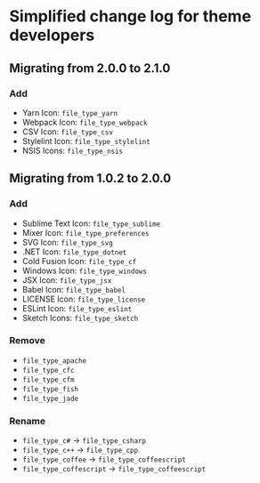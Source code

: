 # Simplified change log for theme developers

## Migrating from 2.0.0 to 2.1.0

### Add

- Yarn Icon: `file_type_yarn`
- Webpack Icon: `file_type_webpack`
- CSV Icon: `file_type_csv`
- Stylelint Icon: `file_type_stylelint`
- NSIS Icons: `file_type_nsis`

## Migrating from 1.0.2 to 2.0.0

### Add

- Sublime Text Icon: `file_type_sublime`
- Mixer Icon: `file_type_preferences`
- SVG Icon: `file_type_svg`
- .NET Icon: `file_type_dotnet`
- Cold Fusion Icon: `file_type_cf`
- Windows Icon: `file_type_windows`
- JSX Icon: `file_type_jsx`
- Babel Icon: `file_type_babel`
- LICENSE Icon: `file_type_license`
- ESLint Icon: `file_type_eslint`
- Sketch Icons: `file_type_sketch`

### Remove

- `file_type_apache`
- `file_type_cfc`
- `file_type_cfm`
- `file_type_fish`
- `file_type_jade`

### Rename

- `file_type_c#` -> `file_type_csharp`
- `file_type_c++` -> `file_type_cpp`
- `file_type_coffee` -> `file_type_coffeescript`
- `file_type_coffescript` -> `file_type_coffeescript`
